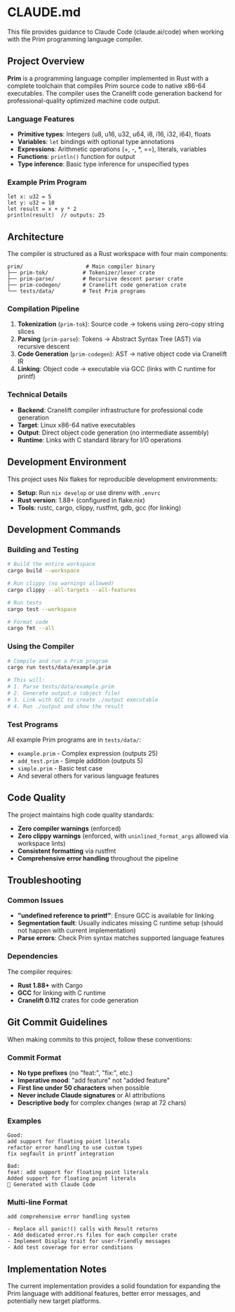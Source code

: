# CLAUDE.md

This file provides guidance to Claude Code (claude.ai/code) when working with the Prim programming language compiler.

## Project Overview

**Prim** is a programming language compiler implemented in Rust with a complete toolchain that compiles Prim source code to native x86-64 executables. The compiler uses the Cranelift code generation backend for professional-quality optimized machine code output.

### Language Features
- **Primitive types**: Integers (u8, u16, u32, u64, i8, i16, i32, i64), floats
- **Variables**: `let` bindings with optional type annotations
- **Expressions**: Arithmetic operations (+, -, *, ==), literals, variables
- **Functions**: `println()` function for output
- **Type inference**: Basic type inference for unspecified types

### Example Prim Program
```prim
let x: u32 = 5
let y: u32 = 10
let result = x + y * 2
println(result)  // outputs: 25
```

## Architecture

The compiler is structured as a Rust workspace with four main components:

```
prim/                    # Main compiler binary
├── prim-tok/           # Tokenizer/lexer crate
├── prim-parse/         # Recursive descent parser crate
├── prim-codegen/       # Cranelift code generation crate
└── tests/data/         # Test Prim programs
```

### Compilation Pipeline
1. **Tokenization** (`prim-tok`): Source code → tokens using zero-copy string slices
2. **Parsing** (`prim-parse`): Tokens → Abstract Syntax Tree (AST) via recursive descent
3. **Code Generation** (`prim-codegen`): AST → native object code via Cranelift IR
4. **Linking**: Object code → executable via GCC (links with C runtime for printf)

### Technical Details
- **Backend**: Cranelift compiler infrastructure for professional code generation
- **Target**: Linux x86-64 native executables
- **Output**: Direct object code generation (no intermediate assembly)
- **Runtime**: Links with C standard library for I/O operations

## Development Environment

This project uses Nix flakes for reproducible development environments:

- **Setup**: Run `nix develop` or use direnv with `.envrc`
- **Rust version**: 1.88+ (configured in flake.nix)
- **Tools**: rustc, cargo, clippy, rustfmt, gdb, gcc (for linking)

## Development Commands

### Building and Testing
```bash
# Build the entire workspace
cargo build --workspace

# Run clippy (no warnings allowed)
cargo clippy --all-targets --all-features

# Run tests
cargo test --workspace

# Format code
cargo fmt --all
```

### Using the Compiler
```bash
# Compile and run a Prim program
cargo run tests/data/example.prim

# This will:
# 1. Parse tests/data/example.prim
# 2. Generate output.o (object file)
# 3. Link with GCC to create ./output executable
# 4. Run ./output and show the result
```

### Test Programs
All example Prim programs are in `tests/data/`:
- `example.prim` - Complex expression (outputs 25)
- `add_test.prim` - Simple addition (outputs 5) 
- `simple.prim` - Basic test case
- And several others for various language features

## Code Quality

The project maintains high code quality standards:

- **Zero compiler warnings** (enforced)
- **Zero clippy warnings** (enforced, with `uninlined_format_args` allowed via workspace lints)
- **Consistent formatting** via rustfmt
- **Comprehensive error handling** throughout the pipeline

## Troubleshooting

### Common Issues
- **"undefined reference to printf"**: Ensure GCC is available for linking
- **Segmentation fault**: Usually indicates missing C runtime setup (should not happen with current implementation)
- **Parse errors**: Check Prim syntax matches supported language features

### Dependencies
The compiler requires:
- **Rust 1.88+** with Cargo
- **GCC** for linking with C runtime
- **Cranelift 0.112** crates for code generation

## Git Commit Guidelines

When making commits to this project, follow these conventions:

### Commit Format
- **No type prefixes** (no "feat:", "fix:", etc.)
- **Imperative mood**: "add feature" not "added feature"  
- **First line under 50 characters** when possible
- **Never include Claude signatures** or AI attributions
- **Descriptive body** for complex changes (wrap at 72 chars)

### Examples
```
Good:
add support for floating point literals
refactor error handling to use custom types
fix segfault in printf integration

Bad:
feat: add support for floating point literals  
Added support for floating point literals
🤖 Generated with Claude Code
```

### Multi-line Format
```
add comprehensive error handling system

- Replace all panic!() calls with Result returns
- Add dedicated error.rs files for each compiler crate  
- Implement Display trait for user-friendly messages
- Add test coverage for error conditions
```

## Implementation Notes

The current implementation provides a solid foundation for expanding the Prim language with additional features, better error messages, and potentially new target platforms.
